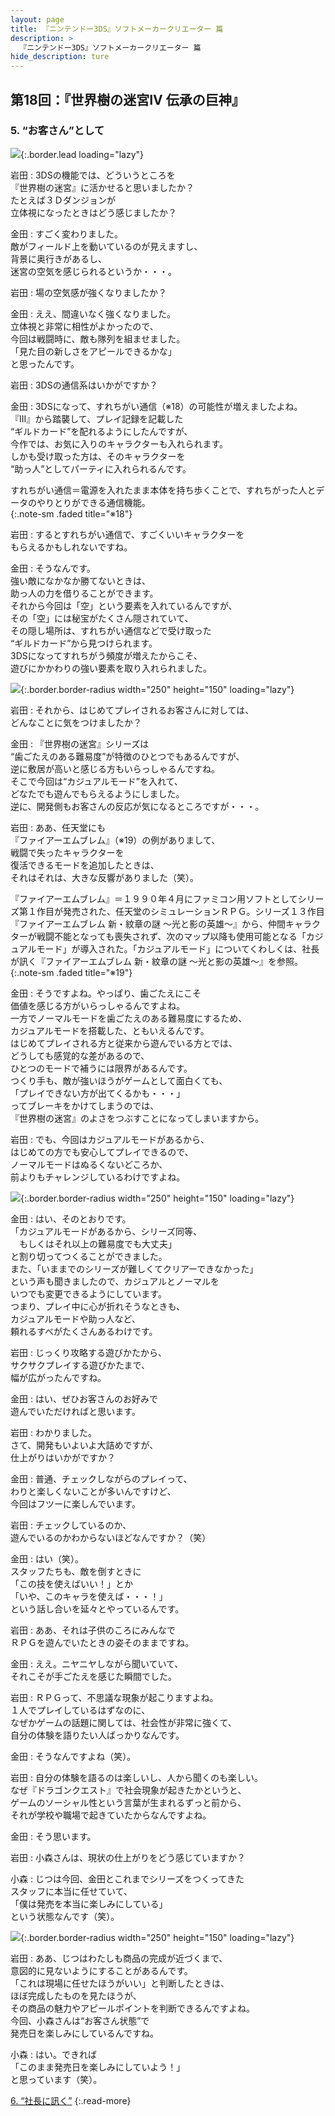 ```yaml
---
layout: page
title: 『ニンテンドー3DS』ソフトメーカークリエーター 篇
description: >
  『ニンテンドー3DS』ソフトメーカークリエーター 篇
hide_description: ture
---
```


## 第18回：『世界樹の迷宮IV 伝承の巨神』

### 5. “お客さん”として

![](/interviews/jp/3ds/creators/vol1/img/mainvisual5.jpg){:.border.lead loading="lazy"}

岩田
: 3DSの機能では、どういうところを<br>『世界樹の迷宮』に活かせると思いましたか？<br>たとえば３Ｄダンジョンが<br>立体視になったときはどう感じましたか？

金田
: すごく変わりました。<br>敵がフィールド上を動いているのが見えますし、<br>背景に奥行きがあるし、<br>迷宮の空気を感じられるというか・・・。

岩田
: 場の空気感が強くなりましたか？

金田
: ええ、間違いなく強くなりました。<br>立体視と非常に相性がよかったので、<br>今回は戦闘時に、敵も隊列を組ませました。<br>「見た目の新しさをアピールできるかな」<br>と思ったんです。

岩田
: 3DSの通信系はいかがですか？

金田
: 3DSになって、すれちがい通信（※18）の可能性が増えましたよね。<br>『III』から踏襲して、プレイ記録を記載した<br>“ギルドカード”を配れるようにしたんですが、<br>今作では、お気に入りのキャラクターも入れられます。<br>しかも受け取った方は、そのキャラクターを<br>“助っ人”としてパーティに入れられるんです。

すれちがい通信＝電源を入れたまま本体を持ち歩くことで、すれちがった人とデータのやりとりができる通信機能。              
{:.note-sm .faded title="※18"}

岩田
: するとすれちがい通信で、すごくいいキャラクターを<br>もらえるかもしれないですね。

金田
: そうなんです。<br>強い敵になかなか勝てないときは、<br>助っ人の力を借りることができます。<br>それから今回は「空」という要素を入れているんですが、<br>その「空」には秘宝がたくさん隠されていて、<br>その隠し場所は、すれちがい通信などで受け取った<br>“ギルドカード”から見つけられます。<br>3DSになってすれちがう頻度が増えたからこそ、<br>遊びにかかわりの強い要素を取り入れられました。

![](/interviews/jp/3ds/creators/vol1/img/photo14.jpg){:.border.border-radius width="250" height="150" loading="lazy"}

岩田
: それから、はじめてプレイされるお客さんに対しては、<br>どんなことに気をつけましたか？

金田
: 『世界樹の迷宮』シリーズは<br>“歯ごたえのある難易度”が特徴のひとつでもあるんですが、<br>逆に敷居が高いと感じる方もいらっしゃるんですね。<br>そこで今回は“カジュアルモード”を入れて、<br>どなたでも遊んでもらえるようにしました。<br>逆に、開発側もお客さんの反応が気になるところですが・・・。

岩田
: ああ、任天堂にも<br>『ファイアーエムブレム』（※19）の例がありまして、<br>戦闘で失ったキャラクターを<br>復活できるモードを追加したときは、<br>それはそれは、大きな反響がありました（笑）。

『ファイアーエムブレム』＝１９９０年４月にファミコン用ソフトとしてシリーズ第１作目が発売された、任天堂のシミュレーションＲＰＧ。シリーズ１３作目『ファイアーエムブレム 新・紋章の謎 ～光と影の英雄～』から、仲間キャラクターが戦闘不能となっても喪失されず、次のマップ以降も使用可能となる「カジュアルモード」が導入された。「カジュアルモード」についてくわしくは、社長が訊く『ファイアーエムブレム 新・紋章の謎 ～光と影の英雄～』を参照。              
{:.note-sm .faded title="※19"}

金田
: そうですよね。やっぱり、歯ごたえにこそ<br>価値を感じる方がいらっしゃるんですよね。<br>一方でノーマルモードを歯ごたえのある難易度にするため、<br>カジュアルモードを搭載した、ともいえるんです。<br>はじめてプレイされる方と従来から遊んでいる方とでは、<br>どうしても感覚的な差があるので、<br>ひとつのモードで補うには限界があるんです。<br>つくり手も、敵が強いほうがゲームとして面白くても、<br>「プレイできない方が出てくるかも・・・」<br>ってブレーキをかけてしまうのでは、<br>『世界樹の迷宮』のよさをつぶすことになってしまいますから。

岩田
: でも、今回はカジュアルモードがあるから、<br>はじめての方でも安心してプレイできるので、<br>ノーマルモードはぬるくないどころか、<br>前よりもチャレンジしているわけですよね。

![](/interviews/jp/3ds/creators/vol1/img/photo15.jpg){:.border.border-radius width="250" height="150" loading="lazy"}

金田
: はい、そのとおりです。<br>「カジュアルモードがあるから、シリーズ同等、<br>　もしくはそれ以上の難易度でも大丈夫」<br>と割り切ってつくることができました。<br>また、「いままでのシリーズが難しくてクリアーできなかった」<br>という声も聞きましたので、カジュアルとノーマルを<br>いつでも変更できるようにしています。<br>つまり、プレイ中に心が折れそうなときも、<br>カジュアルモードや助っ人など、<br>頼れるすべがたくさんあるわけです。

岩田
: じっくり攻略する遊びかたから、<br>サクサクプレイする遊びかたまで、<br>幅が広がったんですね。

金田
: はい、ぜひお客さんのお好みで<br>遊んでいただければと思います。

岩田
: わかりました。<br>さて、開発もいよいよ大詰めですが、<br>仕上がりはいかがですか？

金田
: 普通、チェックしながらのプレイって、<br>わりと楽しくないことが多いんですけど、<br>今回はフツーに楽しんでいます。

岩田
: チェックしているのか、<br>遊んでいるのかわからないほどなんですか？（笑）

金田
: はい（笑）。<br>スタッフたちも、敵を倒すときに<br>「この技を使えばいい！」とか<br>「いや、このキャラを使えば・・・！」<br>という話し合いを延々とやっているんです。

岩田
: ああ、それは子供のころにみんなで<br>ＲＰＧを遊んでいたときの姿そのままですね。

金田
: ええ。ニヤニヤしながら聞いていて、<br>それこそが手ごたえを感じた瞬間でした。

岩田
: ＲＰＧって、不思議な現象が起こりますよね。<br>１人でプレイしているはずなのに、<br>なぜかゲームの話題に関しては、社会性が非常に強くて、<br>自分の体験を語りたい人ばっかりなんです。

金田
: そうなんですよね（笑）。

岩田
: 自分の体験を語るのは楽しいし、人から聞くのも楽しい。<br>なぜ『ドラゴンクエスト』で社会現象が起きたかというと、<br>ゲームのソーシャル性という言葉が生まれるずっと前から、<br>それが学校や職場で起きていたからなんですよね。

金田
: そう思います。

岩田
: 小森さんは、現状の仕上がりをどう感じていますか？

小森
: じつは今回、金田とこれまでシリーズをつくってきた<br>スタッフに本当に任せていて、<br>「僕は発売を本当に楽しみにしている」<br>という状態なんです（笑）。

![](/interviews/jp/3ds/creators/vol1/img/photo16.jpg){:.border.border-radius width="250" height="150" loading="lazy"}

岩田
: ああ、じつはわたしも商品の完成が近づくまで、<br>意図的に見ないようにすることがあるんです。<br>「これは現場に任せたほうがいい」と判断したときは、<br>ほぼ完成したものを見たほうが、<br>その商品の魅力やアピールポイントを判断できるんですよね。<br>今回、小森さんは“お客さん状態”で<br>発売日を楽しみにしているんですね。

小森
: はい。できれば<br>「このまま発売日を楽しみにしていよう！」<br>と思っています（笑）。

[6. “社長に訊く”](6.md)
{:.read-more}

